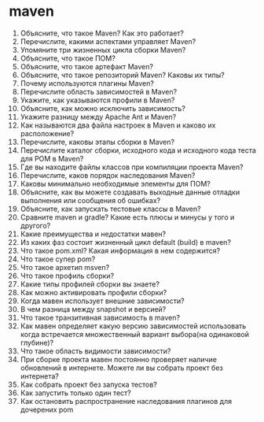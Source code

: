 # maven
<ol>
  <li>Объясните, что такое Maven? Как это работает?</li>
  <li> Перечислите, какими аспектами управляет Maven? </li>
  <li> Упомяните три жизненных цикла сборки Maven? </li> 
  <li> Объясните, что такое ПОМ? </li> 
  <li> Объясните, что такое артефакт Maven? </li> 
  <li> Объясните, что такое репозиторий Maven? Каковы их типы? </li> 
  <li> Почему используются плагины Maven? </li> 
  <li> Перечислите область зависимостей в Maven? </li> 
  <li> Укажите, как указываются профили в Maven? </li> 
  <li> Объясните, как можно исключить зависимость? </li> 
  <li> Укажите разницу между Apache Ant и Maven? </li> 
  <li> Как называются два файла настроек в Maven и каково их расположение? </li> 
  <li> Перечислите, каковы этапы сборки в Maven? </li> 
  <li> Перечислите каталог сборки, исходного кода и исходного кода теста для POM в Maven? </li> 
  <li> Где вы находите файлы классов при компиляции проекта Maven? </li> 
  <li> Перечислите, каков порядок наследования Maven? </li> 
  <li> Каковы минимально необходимые элементы для ПОМ? </li> 
  <li> Объясните, как вы можете создавать выходные данные отладки выполнения или сообщения об ошибках? </li> 
  <li> Объясните, как запускать тестовые классы в Maven? </li> 
  <li> Сравните maven и gradle? Какие есть плюсы и минусы у того и другого? </li>
  <li> Какие преимущества и недостатки мавен? </li> 
  <li> Из каких фаз состоит жизненный цикл default (build)  в maven? </li> 
  <li> Что такое pom.xml? Какая информация в нем содержится? </li> 
  <li> Что такое супер pom? </li> 
  <li> Что такое архетип msven? </li> 
  <li> Что такое профиль сборки? </li> 
  <li> Какие типы профилей сборки вы знаете? </li> 
  <li> Как можно активировать профили сборки? </li> 
  <li> Когда мавен использует внешние зависимости? </li> 
  <li> В чем разница между snapshot и версией? </li> 
  <li> Что такое транзитивная зависимость в maven? </li> 
  <li> Как мавен определяет какую версию зависимостей использовать когда встречается множественный вариант выбора(на одинаковой глубине)? </li> 
  <li> Что такое область видимости зависимости? </li> 
  <li> При сборке проекта мавен постоянно проверяет наличие обновлений в интернете. Можете ли вы собрать проект без интернета? </li> 
  <li> Как собрать проект без запуска тестов? </li> 
  <li> Как запустить только один тест? </li> 
  <li> Как остановить распространение наследования плагинов для дочерених pom </li> 
</ol>

